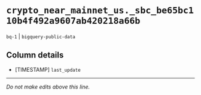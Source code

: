 # `crypto_near_mainnet_us._sbc_be65bc110b4f492a9607ab420218a66b`
`bq-1` | `bigquery-public-data`

## Column details
* [TIMESTAMP] `last_update`

-------------------------------------------------------------------------------
*Do not make edits above this line.*
